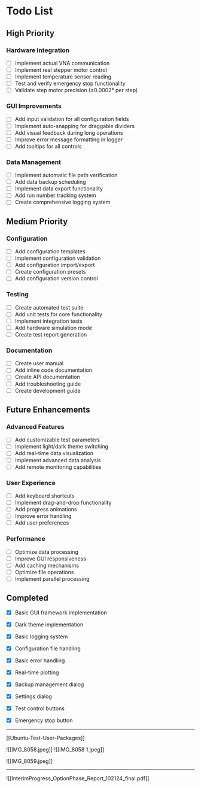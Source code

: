 # Todo List

## High Priority

### Hardware Integration
- [ ] Implement actual VNA communication
- [ ] Implement real stepper motor control
- [ ] Implement temperature sensor reading
- [ ] Test and verify emergency stop functionality
- [ ] Validate step motor precision (±0.0002° per step)

### GUI Improvements
- [ ] Add input validation for all configuration fields
- [ ] Implement auto-snapping for draggable dividers
- [ ] Add visual feedback during long operations
- [ ] Improve error message formatting in logger
- [ ] Add tooltips for all controls

### Data Management
- [ ] Implement automatic file path verification
- [ ] Add data backup scheduling
- [ ] Implement data export functionality
- [ ] Add run number tracking system
- [ ] Create comprehensive logging system

## Medium Priority

### Configuration
- [ ] Add configuration templates
- [ ] Implement configuration validation
- [ ] Add configuration import/export
- [ ] Create configuration presets
- [ ] Add configuration version control

### Testing
- [ ] Create automated test suite
- [ ] Add unit tests for core functionality
- [ ] Implement integration tests
- [ ] Add hardware simulation mode
- [ ] Create test report generation

### Documentation
- [ ] Create user manual
- [ ] Add inline code documentation
- [ ] Create API documentation
- [ ] Add troubleshooting guide
- [ ] Create development guide

## Future Enhancements

### Advanced Features
- [ ] Add customizable test parameters
- [ ] Implement light/dark theme switching
- [ ] Add real-time data visualization
- [ ] Implement advanced data analysis
- [ ] Add remote monitoring capabilities

### User Experience
- [ ] Add keyboard shortcuts
- [ ] Implement drag-and-drop functionality
- [ ] Add progress animations
- [ ] Improve error handling
- [ ] Add user preferences

### Performance
- [ ] Optimize data processing
- [ ] Improve GUI responsiveness
- [ ] Add caching mechanisms
- [ ] Optimize file operations
- [ ] Implement parallel processing

## Completed
- [x] Basic GUI framework implementation
- [x] Dark theme implementation
- [x] Basic logging system
- [x] Configuration file handling
- [x] Basic error handling
- [x] Real-time plotting
- [x] Backup management dialog
- [x] Settings dialog
- [x] Test control buttons
- [x] Emergency stop button






















---
[[Ubuntu-Test-User-Packages]]

![[IMG_8058.jpeg]]
![[IMG_8058 1.jpeg]]



![[IMG_8059.jpeg]]

---

![[InterimProgress_OptionPhase_Report_102124_final.pdf]]





